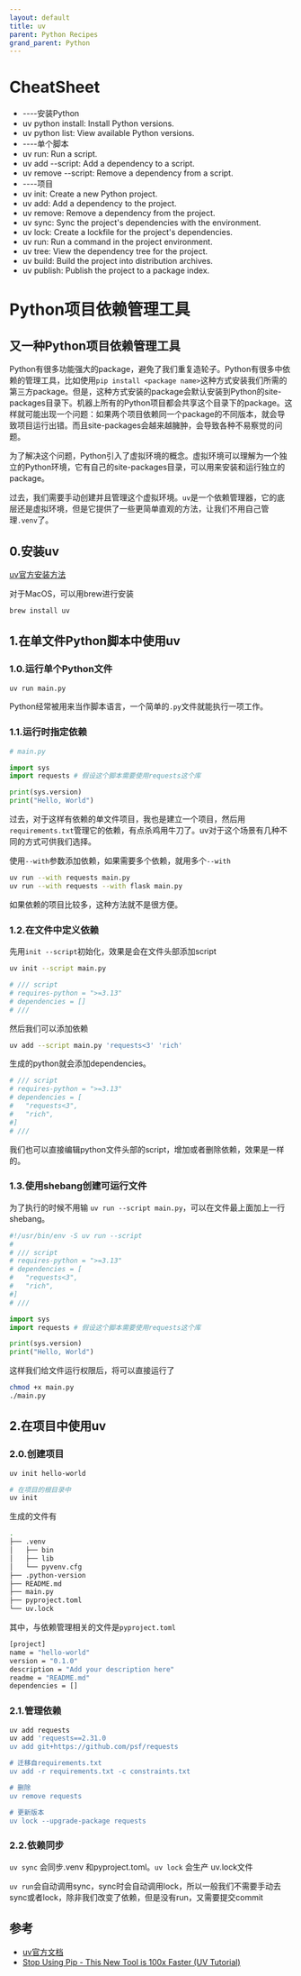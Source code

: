 ```yaml
---
layout: default
title: uv
parent: Python Recipes
grand_parent: Python
---
```


# CheatSheet

* ----安装Python
* uv python install: Install Python versions.
* uv python list: View available Python versions.
* ----单个脚本
* uv run: Run a script.
* uv add --script: Add a dependency to a script.
* uv remove --script: Remove a dependency from a script.
* ----项目
* uv init: Create a new Python project.
* uv add: Add a dependency to the project.
* uv remove: Remove a dependency from the project.
* uv sync: Sync the project's dependencies with the environment.
* uv lock: Create a lockfile for the project's dependencies.
* uv run: Run a command in the project environment.
* uv tree: View the dependency tree for the project.
* uv build: Build the project into distribution archives.
* uv publish: Publish the project to a package index.

# Python项目依赖管理工具

## 又一种Python项目依赖管理工具

Python有很多功能强大的package，避免了我们重复造轮子。Python有很多中依赖的管理工具，比如使用`pip install <package name>`这种方式安装我们所需的第三方package。但是，这种方式安装的package会默认安装到Python的site-packages目录下。机器上所有的Python项目都会共享这个目录下的package。这样就可能出现一个问题：如果两个项目依赖同一个package的不同版本，就会导致项目运行出错。而且site-packages会越来越臃肿，会导致各种不易察觉的问题。

为了解决这个问题，Python引入了虚拟环境的概念。虚拟环境可以理解为一个独立的Python环境，它有自己的site-packages目录，可以用来安装和运行独立的package。

过去，我们需要手动创建并且管理这个虚拟环境。`uv`是一个依赖管理器，它的底层还是虚拟环境，但是它提供了一些更简单直观的方法，让我们不用自己管理`.venv`了。

## 0.安装uv

[uv官方安装方法](https://docs.astral.sh/uv/getting-started/installation/)

对于MacOS，可以用brew进行安装

```bash
brew install uv
```

## 1.在单文件Python脚本中使用uv

### 1.0.运行单个Python文件

```bash
uv run main.py
```

Python经常被用来当作脚本语言，一个简单的`.py`文件就能执行一项工作。

### 1.1.运行时指定依赖

```python
# main.py

import sys
import requests # 假设这个脚本需要使用requests这个库

print(sys.version)
print("Hello, World")
```

过去，对于这样有依赖的单文件项目，我也是建立一个项目，然后用`requirements.txt`管理它的依赖，有点杀鸡用牛刀了。uv对于这个场景有几种不同的方式可供我们选择。


使用`--with`参数添加依赖，如果需要多个依赖，就用多个`--with`

```bash
uv run --with requests main.py
uv run --with requests --with flask main.py
```

如果依赖的项目比较多，这种方法就不是很方便。

### 1.2.在文件中定义依赖

先用`init --script`初始化，效果是会在文件头部添加script

```bash
uv init --script main.py
```

```Python
# /// script
# requires-python = ">=3.13"
# dependencies = []
# ///
```

然后我们可以添加依赖

```bash
uv add --script main.py 'requests<3' 'rich'
```

生成的python就会添加dependencies。

```Python
# /// script
# requires-python = ">=3.13"
# dependencies = [
#   "requests<3",
#   "rich",
#]
# ///
```

我们也可以直接编辑python文件头部的script，增加或者删除依赖，效果是一样的。

### 1.3.使用shebang创建可运行文件

为了执行的时候不用输 `uv run --script main.py`，可以在文件最上面加上一行shebang。

```Python
#!/usr/bin/env -S uv run --script
#
# /// script
# requires-python = ">=3.13"
# dependencies = [
#   "requests<3",
#   "rich",
#]
# ///

import sys
import requests # 假设这个脚本需要使用requests这个库

print(sys.version)
print("Hello, World")
```

这样我们给文件运行权限后，将可以直接运行了

```bash
chmod +x main.py
./main.py
```

## 2.在项目中使用uv

### 2.0.创建项目

```bash
uv init hello-world

# 在项目的根目录中
uv init
```

生成的文件有

```bash
.
├── .venv
│   ├── bin
│   ├── lib
│   └── pyvenv.cfg
├── .python-version
├── README.md
├── main.py
├── pyproject.toml
└── uv.lock
```

其中，与依赖管理相关的文件是`pyproject.toml`

```bash
[project]
name = "hello-world"
version = "0.1.0"
description = "Add your description here"
readme = "README.md"
dependencies = []
```

### 2.1.管理依赖

```bash
uv add requests
uv add 'requests==2.31.0
uv add git+https://github.com/psf/requests

# 迁移自requirements.txt
uv add -r requirements.txt -c constraints.txt

# 删除
uv remove requests

# 更新版本
uv lock --upgrade-package requests
```

### 2.2.依赖同步

`uv sync` 会同步.venv 和pyproject.toml。`uv lock` 会生产 uv.lock文件

`uv run`会自动调用sync，sync时会自动调用lock，所以一般我们不需要手动去sync或者lock，除非我们改变了依赖，但是没有run，又需要提交commit

## 参考 

- [uv官方文档](https://docs.astral.sh/uv/) 
- [Stop Using Pip - This New Tool is 100x Faster (UV Tutorial)](https://www.youtube.com/watch?v=6pttmsBSi8M&ab_channel=TechWithTim)